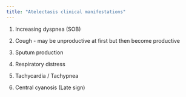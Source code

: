 ```yaml
---
title: "Atelectasis clinical manifestations"
---
```

1) Increasing dyspnea (SOB)

2) Cough - may be unproductive at first but then become productive

3) Sputum production

4) Respiratory distress

5) Tachycardia / Tachypnea

6) Central cyanosis (Late sign)


